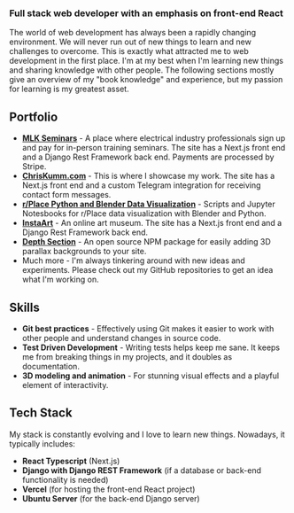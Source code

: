 ### Full stack web developer with an emphasis on front-end React

The world of web development has always been a rapidly changing environment. We will never run out of new things to learn and new challenges to overcome. This is exactly what attracted me to web development in the first place. I'm at my best when I'm learning new things and sharing knowledge with other people. The following sections mostly give an overview of my "book knowledge" and experience, but my passion for learning is my greatest asset.

## Portfolio

- [**MLK Seminars**](https://www.mlkseminars.com) - A place where electrical industry professionals sign up and pay for in-person training seminars. The site has a Next.js front end and a Django Rest Framework back end. Payments are processed by Stripe.
- [**ChrisKumm.com**](https://www.chriskumm.com) - This is where I showcase my work. The site has a Next.js front end and a custom Telegram integration for receiving contact form messages.
- [**r/Place Python and Blender Data Visualization**](https://github.com/ChrisCrossCrash/r-place-blender) - Scripts and Jupyter Notesbooks for r/Place data visualization with Blender and Python.
- [**InstaArt**](https://insta-art-frontend.vercel.app/) - An online art museum. The site has a Next.js front end and a Django Rest Framework back end.
- [**Depth Section**](https://www.npmjs.com/package/depth-section) - An open source NPM package for easily adding 3D parallax backgrounds to your site.
- Much more - I'm always tinkering around with new ideas and experiments. Please check out my GitHub repositories to get an idea what I'm working on.

## Skills

- **Git best practices** - Effectively using Git makes it easier to work with other people and understand changes in source code.
- **Test Driven Development** - Writing tests helps keep me sane. It keeps me from breaking things in my projects, and it doubles as documentation.
- **3D modeling and animation** - For stunning visual effects and a playful element of interactivity.

## Tech Stack

My stack is constantly evolving and I love to learn new things. Nowadays, it typically includes:

- **React Typescript** (Next.js)
- **Django with Django REST Framework** (if a database or back-end functionality is needed)
- **Vercel** (for hosting the front-end React project)
- **Ubuntu Server** (for the back-end Django server)
